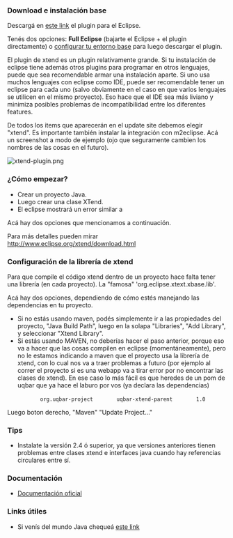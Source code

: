 ### Download e instalación base

Descargá en [este link](http://www.eclipse.org/xtend/download.html) el plugin para el Eclipse.

Tenés dos opciones: **Full Eclipse** (bajarte el Eclipse + el plugin directamente) o [configurar tu entorno base](http://uqbar-wiki.org/index.php?title=Preparacion_de_un_entorno_de_desarrollo_Java) para luego descargar el plugin.

El plugin de xtend es un plugin relativamente grande. Si tu instalación de eclipse tiene además otros plugins para programar en otros lenguajes, puede que sea recomendable armar una instalación aparte. Si uno usa muchos lenguajes con eclipse como IDE, puede ser recomendable tener un eclipse para cada uno (salvo obviamente en el caso en que varios lenguajes se utilicen en el mismo proyecto). Eso hace que el IDE sea más liviano y minimiza posibles problemas de incompatibilidad entre los diferentes features.

De todos los items que aparecerán en el update site debemos elegir "xtend". Es importante también instalar la integración con m2eclipse. Acá un screenshot a modo de ejemplo (ojo que seguramente cambien los nombres de las cosas en el futuro).

![](xtend-plugin.png "xtend-plugin.png")

### ¿Cómo empezar?

-   Crear un proyecto Java.
-   Luego crear una clase XTend.
-   El eclipse mostrará un error similar a

Acá hay dos opciones que mencionamos a continuación.

Para más detalles pueden mirar <http://www.eclipse.org/xtend/download.html>

### Configuración de la librería de xtend

Para que compile el código xtend dentro de un proyecto hace falta tener una librería (en cada proyecto). La "famosa" 'org.eclipse.xtext.xbase.lib'.

Acá hay dos opciones, dependiendo de cómo estés manejando las dependencias en tu proyecto.

-   Si no estás usando maven, podés simplemente ir a las propiedades del proyecto, "Java Build Path", luego en la solapa "Libraries", "Add Library", y seleccionar "Xtend Library".
-   Si estás usando MAVEN, no deberías hacer el paso anterior, porque eso va a hacer que las cosas compilen en eclipse (momentáneamente), pero no le estamos indicando a maven que el proyecto usa la librería de xtend, con lo cual nos va a traer problemas a futuro (por ejemplo al correr el proyecto si es una webapp va a tirar error por no encontrar las clases de xtend). En ese caso lo más fácil es que heredes de un pom de uqbar que ya hace el laburo por vos (ya declara las dependencias)

`   `<parent>
`       `<groupId>`org.uqbar-project`</groupId>
`       `<artifactId>`uqbar-xtend-parent`</artifactId>
`       `<version>`1.0`</version>
`   `</parent>

Luego boton derecho, "Maven" "Update Project..."

### Tips

-   Instalate la versión 2.4 ó superior, ya que versiones anteriores tienen problemas entre clases xtend e interfaces java cuando hay referencias circulares entre sí.

### Documentación

-   [Documentación oficial](http://www.eclipse.org/xtend/documentation.html)

### Links útiles

-   Si venís del mundo Java chequeá [este link](http://jnario.org/org/jnario/jnario/documentation/20FactsAboutXtendSpec.html)

